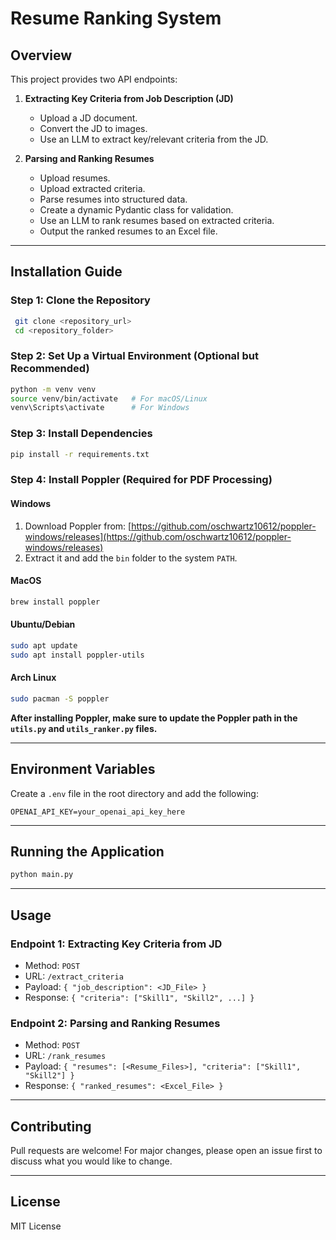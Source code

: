 # Resume Ranking System

## Overview
This project provides two API endpoints:
1. **Extracting Key Criteria from Job Description (JD)**
   - Upload a JD document.
   - Convert the JD to images.
   - Use an LLM to extract key/relevant criteria from the JD.

2. **Parsing and Ranking Resumes**
   - Upload resumes.
   - Upload extracted criteria.
   - Parse resumes into structured data.
   - Create a dynamic Pydantic class for validation.
   - Use an LLM to rank resumes based on extracted criteria.
   - Output the ranked resumes to an Excel file.

---

## **Installation Guide**

### **Step 1: Clone the Repository**
```sh
 git clone <repository_url>
 cd <repository_folder>
```

### **Step 2: Set Up a Virtual Environment (Optional but Recommended)**
```sh
python -m venv venv
source venv/bin/activate   # For macOS/Linux
venv\Scripts\activate      # For Windows
```

### **Step 3: Install Dependencies**
```sh
pip install -r requirements.txt
```

### **Step 4: Install Poppler (Required for PDF Processing)**

#### **Windows**
1. Download Poppler from: [https://github.com/oschwartz10612/poppler-windows/releases](https://github.com/oschwartz10612/poppler-windows/releases)
2. Extract it and add the `bin` folder to the system `PATH`.

#### **MacOS**
```sh
brew install poppler
```

#### **Ubuntu/Debian**
```sh
sudo apt update
sudo apt install poppler-utils
```

#### **Arch Linux**
```sh
sudo pacman -S poppler
```

**After installing Poppler, make sure to update the Poppler path in the `utils.py` and `utils_ranker.py` files.**

---

## **Environment Variables**
Create a `.env` file in the root directory and add the following:
```env
OPENAI_API_KEY=your_openai_api_key_here
```

---

## **Running the Application**
```sh
python main.py
```

---

## **Usage**
### **Endpoint 1: Extracting Key Criteria from JD**
- Method: `POST`
- URL: `/extract_criteria`
- Payload: `{ "job_description": <JD_File> }`
- Response: `{ "criteria": ["Skill1", "Skill2", ...] }`

### **Endpoint 2: Parsing and Ranking Resumes**
- Method: `POST`
- URL: `/rank_resumes`
- Payload: `{ "resumes": [<Resume_Files>], "criteria": ["Skill1", "Skill2"] }`
- Response: `{ "ranked_resumes": <Excel_File> }`

---

## **Contributing**
Pull requests are welcome! For major changes, please open an issue first to discuss what you would like to change.

---

## **License**
MIT License


